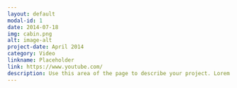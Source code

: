 ```yaml
---
layout: default
modal-id: 1
date: 2014-07-18
img: cabin.png
alt: image-alt
project-date: April 2014
category: Video
linkname: Placeholder
link: https://www.youtube.com/
description: Use this area of the page to describe your project. Lorem ipsum dolor sit amet, consectetur adipisicing elit. Mollitia neque assumenda ipsam nihil, molestias magnam, recusandae quos quis inventore quisquam velit asperiores, vitae? Reprehenderit soluta, eos quod consequuntur itaque. Nam.
---
```

